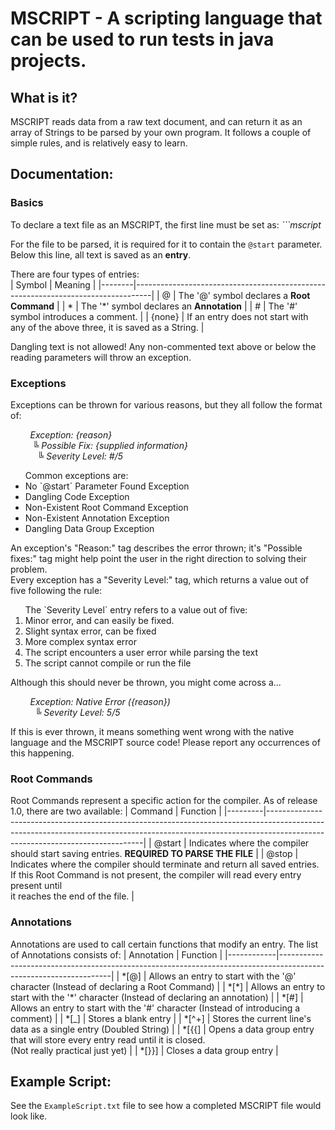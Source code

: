 # MSCRIPT - A scripting language that can be used to run tests in java projects.

## What is it?
MSCRIPT reads data from a raw text document, and can return it as an array of Strings to be parsed by your own program. 
It follows a couple of simple rules, and is relatively easy to learn. 

## Documentation:
### Basics
To declare a text file as an MSCRIPT, the first line must be set as: _```mscript_  
  
For the file to be parsed, it is required for it to contain the `@start` parameter. Below this line, all text is saved as an **entry**.  
  
There are four types of entries:  
| Symbol | Meaning                                                                          |
|--------|----------------------------------------------------------------------------------|
|   @    | The '@' symbol declares a **Root Command**                                       |
|   *    | The '*' symbol declares an **Annotation**                                        |
|   #    | The '#' symbol introduces a comment.                                             |
| {none} | If an entry does not start with any of the above three, it is saved as a String. |
  
Dangling text is not allowed! Any non-commented text above or below the reading parameters will throw an exception.

### Exceptions
Exceptions can be thrown for various reasons, but they all follow the format of:  
  
&nbsp; &nbsp; &nbsp; &nbsp; _Exception: {reason}  
&nbsp; &nbsp; &nbsp; &nbsp; &nbsp;╚ Possible Fix: {supplied information}  
&nbsp; &nbsp; &nbsp; &nbsp; &nbsp; &nbsp;╚ Severity Level: #/5_   

<ul>
    Common exceptions are:
    <li>No `@start` Parameter Found Exception</li>
    <li>Dangling Code Exception</li>
    <li>Non-Existent Root Command Exception</li>
    <li>Non-Existent Annotation Exception</li>
    <li>Dangling Data Group Exception</li>
</ul>
  
An exception's "Reason:" tag describes the error thrown; it's "Possible fixes:" tag might help point the user in the right direction to solving their problem.  
Every exception has a "Severity Level:" tag, which returns a value out of five following the rule:
  
<ol>
    The `Severity Level` entry refers to a value out of five:
    <li>Minor error, and can easily be fixed.</li>
    <li>Slight syntax error, can be fixed</li>
    <li>More complex syntax error</li>
    <li>The script encounters a user error while parsing the text</li>
    <li>The script cannot compile or run the file</li>
</ol>  
  
Although this should never be thrown, you might come across a...
  
&nbsp; &nbsp; &nbsp; &nbsp; _Exception: Native Error ({reason})  
&nbsp; &nbsp; &nbsp; &nbsp; &nbsp; ╚ Severity Level: 5/5_ 
  
If this is ever thrown, it means something went wrong with the native language and the MSCRIPT source code! Please report any occurrences of this happening.  

### Root Commands
Root Commands represent a specific action for the compiler. As of release 1.0, there are two available:
| Command | Function                                                                                                                                                                                                  |
|---------|-----------------------------------------------------------------------------------------------------------------------------------------------------------------------------------------------------------|
| @start  | Indicates where the compiler should start saving entries. **REQUIRED TO PARSE THE FILE**                                                                                                                  |
| @stop   | Indicates where the compiler should terminate and return all saved entries.<br>If this Root Command is not present, the compiler will read every entry present until  <br>it reaches the end of the file. |
  
### Annotations
Annotations are used to call certain functions that modify an entry. The list of Annotations consists of:
| Annotation | Function                                                                                                         |
|------------|------------------------------------------------------------------------------------------------------------------|
| \*[@]       | Allows an entry to start with the '@' character (Instead of declaring a Root Command)                            |
| \*[\*]       | Allows an entry to start with the '*' character (Instead of declaring an annotation)                             |
| \*[#]       | Allows an entry to start with the '#' character (Instead of introducing a comment)                               |
| \*[_]       | Stores a blank entry                                                                                             |
| \*[^+]      | Stores the current line's data as a single entry (Doubled String)                                                |
| \*[{{]      | Opens a data group entry that will store every entry read until it is closed.<br>(Not really practical just yet) |
| \*[}}]      | Closes a data group entry                                                                                        |

## Example Script:
See the `ExampleScript.txt` file to see how a completed MSCRIPT file would look like. 
